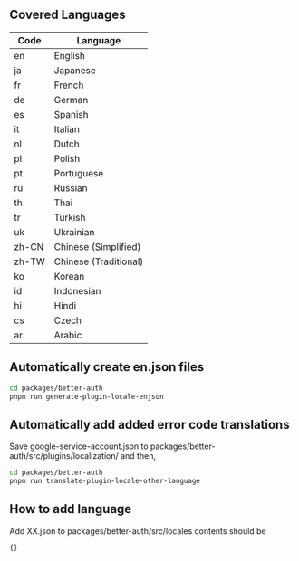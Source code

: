 ## Covered Languages

| Code   | Language        |
|--------|----------------|
| en     | English        |
| ja     | Japanese       |
| fr     | French         |
| de     | German         |
| es     | Spanish        |
| it     | Italian        |
| nl     | Dutch          |
| pl     | Polish         |
| pt     | Portuguese     |
| ru     | Russian        |
| th     | Thai           |
| tr     | Turkish        |
| uk     | Ukrainian      |
| zh-CN  | Chinese (Simplified) |
| zh-TW  | Chinese (Traditional) |
| ko     | Korean         |
| id     | Indonesian     |
| hi     | Hindi          |
| cs     | Czech          |
| ar     | Arabic         |

## Automatically create en.json files
```bash
cd packages/better-auth
pnpm run generate-plugin-locale-enjson
```

## Automatically add added error code translations
Save google-service-account.json to packages/better-auth/src/plugins/localization/ and then,
```bash
cd packages/better-auth
pnpm run translate-plugin-locale-other-language
```

## How to add language

Add XX.json to packages/better-auth/src/locales contents should be 
```
{}
```